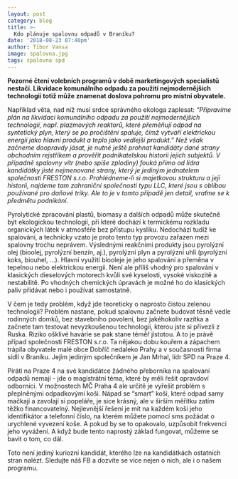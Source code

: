```yaml
---
layout: post
category: blog
title: >-
  Kdo plánuje spalovnu odpadů v Braníku?
date: '2018-08-23 07:40pm'
author: Tibor Vansa
image: spalovna.jpg
tags: spalovna spd
---
```


<b> Pozorné čtení volebních programů v době marketingových specialistů nestačí. Likvidace komunálního odpadu za použití nejmodernějších technologií totiž může znamenat doslova pohromu pro místní obyvatele. </b>

Například věta, nad níž musí srdce správného ekologa zaplesat:
<i>“Připravíme plán na likvidaci komunálního odpadu za použití nejmodernějších technologií, např. plazmových  reaktorů,  které  přeměňují  odpad  na  syntetický  plyn,  který  se  po pročištění  spaluje,  čímž  vytváří  elektrickou  energii  jako  hlavní  produkt  a  teplo jako vedlejší produkt.” 
Než však začneme doopravdy jásat, je nutné ještě prohnat kandidáty dané strany obchodním rejstříkem a prověřit podnikatelskou historii jejich subjektů. V případně spalovny vítr (nebo spíše zplodiny) fouká přímo od lídra kandidátky jisté nejmenované strany, který je jediným jednatelem společnosti FRESTON s.r.o. Prohlédneme-li si majetkovou strukturu a její historii, najdeme tam zahraniční společnosti typu LLC, které jsou s oblibou používané pro daňové triky. Ale to je v tomto případě jen detail, vraťme se k předmětu podnikání. </i>

Pyrolytické zpracování plastů, biomasy a dalších odpadů může skutečně být ekologickou technologií, při které dochází k termickému rozkladu organických látek v atmosféře bez přístupu kyslíku. Nedochází tudíž ke spalování, a technicky vzato je proto tento typ provozu zařazen mezi spalovny trochu neprávem. Výslednými reakčními produkty  jsou pyrolýzní olej (bioolej, pyrolýzní benzín, aj.), pyrolýzní plyn a pyrolýzní uhlí (pyrolýzní koks, biouhel, ...). Hlavní využití biooleje je jeho spalování a přeměna v tepelnou nebo elektrickou energii. Není ale příliš vhodný pro spalování v klasických dieselových motorech kvůli své kyselosti, vysoké viskozitě a nestabilitě. Po vhodných chemických úpravách je možné ho do klasických paliv přidávat nebo i používat samostatně. 


V čem je tedy problém, když jde teoreticky o naprosto čistou zelenou technologii? Problém nastane, pokud spalovnu začnete budovat těsně vedle rodinných domků, bez stavebního povolení, bez jakéhokoliv razítka a začnete tam testovat nevyzkoušenou technologii, kterou jste si přivezli z Ruska. Riziko ošklivé havárie se pak stane téměř jistotou. A to je právě případ společnosti FRESTON s.r.o. Ta nějakou dobu kouřem a zápachem trápila obyvatele malé obce Dobříč nedaleko Prahy a v současnosti firma sídlí v Braníku. Jejím jediným společníkem je Jan Mrhal, lídr SPD na Praze 4. 

Piráti na Praze 4 na své kandidátce žádného přeborníka na spalovaní odpadů nemají - jde o magistrátní téma, které by měli řešit opravdoví odborníci. V možnostech MČ Praha 4 ale určitě je vyřešit problém s přeplněnými odpadkovými koši. Nápad se “smart” koši, které odpad samy mačkají a zavolají si popeláře, je sice krásný, ale v širším měřítku zatím těžko financovatelný. Nejlevnější řešení je mít na každém koši jeho identifikátor a telefonní číslo, na kterém můžete pomocí sms požádat o urychlené vyvezení koše. A pokud by se to opakovalo, uzpůsobit frekvenci jeho vyvážení. A když bude tento naprostý základ fungovat, můžeme se bavit o tom, co dál. 

Toto není jediný kuriozní kandidát, kterého lze na kandidátkách ostatních stran nalézt. Sledujte náš FB a dozvíte se více nejen o nich, ale i o našem programu. 

